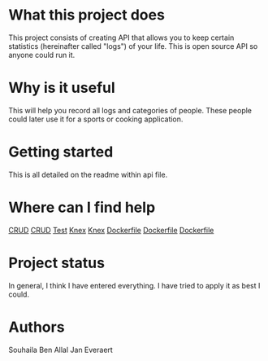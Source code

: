 # What this project does
This project consists of creating API that allows you to keep certain statistics (hereinafter called "logs") of your life. This is open source API so anyone could run it. 
# Why is it useful
This will help you record all logs and categories of people. These people could later use it for a sports or cooking application. 
# Getting started
This is all detailed on the readme within api file.
# Where can I find help
[CRUD](https://glaucia86.medium.com/developing-a-crud-node-js-application-with-postgresql-d25febb1cc)
[CRUD](https://blog.avenuecode.com/how-to-build-a-generalist-crud-api-in-nodejs)
[Test](https://codebots.com/crud/how-to-test-CRUD)
[Knex](https://knexjs.org)
[Knex](https://github.com/knex/knex/issues/3217)
[Dockerfile](https://docs.docker.com/engine/reference/builder/)
[Dockerfile](https://docs.docker.com/develop/develop-images/dockerfile_best-practices/)
[Dockerfile](https://github.com/docker/compose)
# Project status
In general, I think I have entered everything. I have tried to apply it as best I could.
# Authors
Souhaila Ben Allal
Jan Everaert
